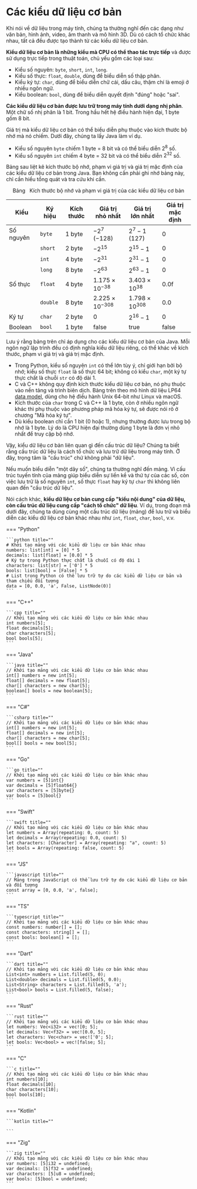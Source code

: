 # Các kiểu dữ liệu cơ bản

Khi nói về dữ liệu trong máy tính, chúng ta thường nghĩ đến các dạng như văn bản, hình ảnh, video, âm thanh và mô hình 3D. Dù có cách tổ chức khác nhau, tất cả đều được tạo thành từ các kiểu dữ liệu cơ bản.

**Kiểu dữ liệu cơ bản là những kiểu mà CPU có thể thao tác trực tiếp** và được sử dụng trực tiếp trong thuật toán, chủ yếu gồm các loại sau:

- Kiểu số nguyên: `byte`, `short`, `int`, `long`.
- Kiểu số thực: `float`, `double`, dùng để biểu diễn số thập phân.
- Kiểu ký tự: `char`, dùng để biểu diễn chữ cái, dấu câu, thậm chí là emoji ở nhiều ngôn ngữ.
- Kiểu boolean: `bool`, dùng để biểu diễn quyết định "đúng" hoặc "sai".

**Các kiểu dữ liệu cơ bản được lưu trữ trong máy tính dưới dạng nhị phân**. Một chữ số nhị phân là 1 bit. Trong hầu hết hệ điều hành hiện đại, 1 byte gồm 8 bit.

Giá trị mà kiểu dữ liệu cơ bản có thể biểu diễn phụ thuộc vào kích thước bộ nhớ mà nó chiếm. Dưới đây, chúng ta lấy Java làm ví dụ.

- Kiểu số nguyên `byte` chiếm 1 byte = 8 bit và có thể biểu diễn $2^8$ số.
- Kiểu số nguyên `int` chiếm 4 byte = 32 bit và có thể biểu diễn $2^{32}$ số.

Bảng sau liệt kê kích thước bộ nhớ, phạm vi giá trị và giá trị mặc định của các kiểu dữ liệu cơ bản trong Java. Bạn không cần phải ghi nhớ bảng này, chỉ cần hiểu tổng quát và tra cứu khi cần.

<p align="center"> Bảng <id> &nbsp; Kích thước bộ nhớ và phạm vi giá trị của các kiểu dữ liệu cơ bản </p>

| Kiểu     | Ký hiệu   | Kích thước     | Giá trị nhỏ nhất         | Giá trị lớn nhất         | Giá trị mặc định |
| -------- | --------- | -------------- | ------------------------ | ------------------------ | --------------- |
| Số nguyên| `byte`    | 1 byte         | $-2^7$ ($-128$)          | $2^7 - 1$ ($127$)        | 0               |
|          | `short`   | 2 byte         | $-2^{15}$                | $2^{15} - 1$             | 0               |
|          | `int`     | 4 byte         | $-2^{31}$                | $2^{31} - 1$             | 0               |
|          | `long`    | 8 byte         | $-2^{63}$                | $2^{63} - 1$             | 0               |
| Số thực  | `float`   | 4 byte         | $1.175 \times 10^{-38}$  | $3.403 \times 10^{38}$   | $0.0\text{f}$   |
|          | `double`  | 8 byte         | $2.225 \times 10^{-308}$ | $1.798 \times 10^{308}$  | 0.0             |
| Ký tự    | `char`    | 2 byte         | 0                        | $2^{16} - 1$             | 0               |
| Boolean  | `bool`    | 1 byte         | $\text{false}$           | $\text{true}$            | $\text{false}$  |

Lưu ý rằng bảng trên chỉ áp dụng cho các kiểu dữ liệu cơ bản của Java. Mỗi ngôn ngữ lập trình đều có định nghĩa kiểu dữ liệu riêng, có thể khác về kích thước, phạm vi giá trị và giá trị mặc định.

- Trong Python, kiểu số nguyên `int` có thể lớn tùy ý, chỉ giới hạn bởi bộ nhớ; kiểu số thực `float` là số thực 64 bit; không có kiểu `char`, một ký tự thực chất là chuỗi `str` có độ dài 1.
- C và C++ không quy định kích thước kiểu dữ liệu cơ bản, nó phụ thuộc vào nền tảng và trình biên dịch. Bảng trên theo mô hình dữ liệu LP64 [data model](https://en.cppreference.com/w/cpp/language/types#Properties), dùng cho hệ điều hành Unix 64-bit như Linux và macOS.
- Kích thước của `char` trong C và C++ là 1 byte, còn ở nhiều ngôn ngữ khác thì phụ thuộc vào phương pháp mã hóa ký tự, sẽ được nói rõ ở chương "Mã hóa ký tự".
- Dù kiểu boolean chỉ cần 1 bit (0 hoặc 1), nhưng thường được lưu trong bộ nhớ là 1 byte. Lý do là CPU hiện đại thường dùng 1 byte là đơn vị nhỏ nhất để truy cập bộ nhớ.

Vậy, kiểu dữ liệu cơ bản liên quan gì đến cấu trúc dữ liệu? Chúng ta biết rằng cấu trúc dữ liệu là cách tổ chức và lưu trữ dữ liệu trong máy tính. Ở đây, trọng tâm là "cấu trúc" chứ không phải "dữ liệu".

Nếu muốn biểu diễn "một dãy số", chúng ta thường nghĩ đến mảng. Vì cấu trúc tuyến tính của mảng giúp biểu diễn sự liền kề và thứ tự của các số, còn việc lưu trữ là số nguyên `int`, số thực `float` hay ký tự `char` thì không liên quan đến "cấu trúc dữ liệu".

Nói cách khác, **kiểu dữ liệu cơ bản cung cấp "kiểu nội dung" của dữ liệu, còn cấu trúc dữ liệu cung cấp "cách tổ chức" dữ liệu**. Ví dụ, trong đoạn mã dưới đây, chúng ta dùng cùng một cấu trúc dữ liệu (mảng) để lưu trữ và biểu diễn các kiểu dữ liệu cơ bản khác nhau như `int`, `float`, `char`, `bool`, v.v.

=== "Python"

    ```python title=""
    # Khởi tạo mảng với các kiểu dữ liệu cơ bản khác nhau
    numbers: list[int] = [0] * 5
    decimals: list[float] = [0.0] * 5
    # Ký tự trong Python thực chất là chuỗi có độ dài 1
    characters: list[str] = ['0'] * 5
    bools: list[bool] = [False] * 5
    # List trong Python có thể lưu trữ tự do các kiểu dữ liệu cơ bản và tham chiếu đối tượng
    data = [0, 0.0, 'a', False, ListNode(0)]
    ```

=== "C++"

    ```cpp title=""
    // Khởi tạo mảng với các kiểu dữ liệu cơ bản khác nhau
    int numbers[5];
    float decimals[5];
    char characters[5];
    bool bools[5];
    ```

=== "Java"

    ```java title=""
    // Khởi tạo mảng với các kiểu dữ liệu cơ bản khác nhau
    int[] numbers = new int[5];
    float[] decimals = new float[5];
    char[] characters = new char[5];
    boolean[] bools = new boolean[5];
    ```

=== "C#"

    ```csharp title=""
    // Khởi tạo mảng với các kiểu dữ liệu cơ bản khác nhau
    int[] numbers = new int[5];
    float[] decimals = new int[5];
    char[] characters = new char[5];
    bool[] bools = new bool[5];
    ```

=== "Go"

    ```go title=""
    // Khởi tạo mảng với các kiểu dữ liệu cơ bản khác nhau
    var numbers = [5]int{}
    var decimals = [5]float64{}
    var characters = [5]byte{}
    var bools = [5]bool{}
    ```

=== "Swift"

    ```swift title=""
    // Khởi tạo mảng với các kiểu dữ liệu cơ bản khác nhau
    let numbers = Array(repeating: 0, count: 5)
    let decimals = Array(repeating: 0.0, count: 5)
    let characters: [Character] = Array(repeating: "a", count: 5)
    let bools = Array(repeating: false, count: 5)
    ```

=== "JS"

    ```javascript title=""
    // Mảng trong JavaScript có thể lưu trữ tự do các kiểu dữ liệu cơ bản và đối tượng
    const array = [0, 0.0, 'a', false];
    ```

=== "TS"

    ```typescript title=""
    // Khởi tạo mảng với các kiểu dữ liệu cơ bản khác nhau
    const numbers: number[] = [];
    const characters: string[] = [];
    const bools: boolean[] = [];
    ```

=== "Dart"

    ```dart title=""
    // Khởi tạo mảng với các kiểu dữ liệu cơ bản khác nhau
    List<int> numbers = List.filled(5, 0);
    List<double> decimals = List.filled(5, 0.0);
    List<String> characters = List.filled(5, 'a');
    List<bool> bools = List.filled(5, false);
    ```

=== "Rust"

    ```rust title=""
    // Khởi tạo mảng với các kiểu dữ liệu cơ bản khác nhau
    let numbers: Vec<i32> = vec![0; 5];
    let decimals: Vec<f32> = vec![0.0, 5];
    let characters: Vec<char> = vec!['0'; 5];
    let bools: Vec<bool> = vec![false; 5];
    ```

=== "C"

    ```c title=""
    // Khởi tạo mảng với các kiểu dữ liệu cơ bản khác nhau
    int numbers[10];
    float decimals[10];
    char characters[10];
    bool bools[10];
    ```

=== "Kotlin"

    ```kotlin title=""

    ```

=== "Zig"

    ```zig title=""
    // Khởi tạo mảng với các kiểu dữ liệu cơ bản khác nhau
    var numbers: [5]i32 = undefined;
    var decimals: [5]f32 = undefined;
    var characters: [5]u8 = undefined;
    var bools: [5]bool = undefined;
    ```
